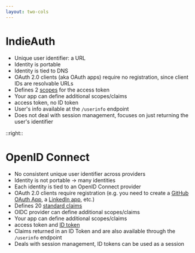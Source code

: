 ```yaml
---
layout: two-cols
---
```


# IndieAuth

- <span class="color:accent">Unique user identifier</span>: a URL
- Identity is <span class="color:accent">portable</span>
- Identity is tied to DNS
- OAuth 2.0 clients (aka OAuth apps) require no registration, since client IDs are resolvable URLs
- Defines 2 [scopes](https://indieweb.org/scope#IndieAuth_Scopes) for the access token
- Your app can define additional scopes/claims
- access token, no ID token
- User's info available at the `/userinfo` endpoint
- Does not deal with session management, focuses on just returning the user's identifier

::right::

# OpenID Connect

- <span class="color:accent">No</span> consistent <span class="color:accent">unique user identifier</span> across providers
- Identity is <span class="color:accent">not portable</span> → many identities
- Each identity is tied to an OpenID Connect provider
- OAuth 2.0 clients require registration (e.g. you need to create a [GitHub OAuth App](https://docs.github.com/en/apps/oauth-apps/building-oauth-apps/creating-an-oauth-app), a [LinkedIn app](https://www.linkedin.com/developers/apps/new), etc.)
- Defines 20 [standard claims](https://openid.net/specs/openid-connect-core-1_0.html#StandardClaims)
- OIDC provider can define additional scopes/claims
- Your app can define additional scopes/claims
- access token and [ID token](https://openid.net/specs/openid-connect-core-1_0.html#IDToken)
- Claims returned in an ID Token and are also available through the `/userinfo` endpoint
- Deals with session management, ID tokens can be used as a session

<!--
## OpenID Connect identities are not portable

OIDC provider can define additional scopes/claims

E.g. [OAuth 2.0 Scopes for Google APIs](https://developers.google.com/identity/protocols/oauth2/scopes)

OpenID Connect is an authentication protocol built on OAuth 2.0, that in practice is not implemented to provide open (portable) identifiers across systems, nor does it have anything to do with OpenID (1 or 2) except in name, but instead, identities are tied to a specific identity provider.

https://indieweb.org/OpenID_Connect

Google is an OpenID Connect provider, so every Google account is an OpenID Connect identity. However, that identity is tied to Google, and there is no way to move it to a new provider to reuse it later.

https://indieweb.org/How_is_IndieAuth_different_from_OpenID_Connect

## Scope vs Claim

Scope: high-level permission or access group that a client can request. Each scope typically allows access to a set of claims.

Claim: specific piece of information about the user. Claims are grouped under scopes, but they are more granular.

For instance, the profile scope might include claims such as name, family_name, given_name, and profile.
-->
